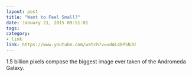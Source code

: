 ```yaml
---
layout: post
title: "Want to Feel Small?"
date: January 21, 2015 09:51:01
tags:
category:
- link
link: https://www.youtube.com/watch?v=udAL48P5NJU
---
```


1.5 billion pixels compose the biggest image ever taken of the Andromeda Galaxy.